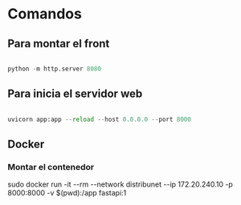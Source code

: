 # Comandos

## Para montar el front

``` python

python -m http.server 8080

```

## Para inicia el servidor web

``` python

uvicorn app:app --reload --host 0.0.0.0 --port 8000

```

## Docker

### Montar el contenedor

sudo docker run -it --rm --network distribunet --ip 172.20.240.10 -p 8000:8000 -v $(pwd):/app fastapi:1
